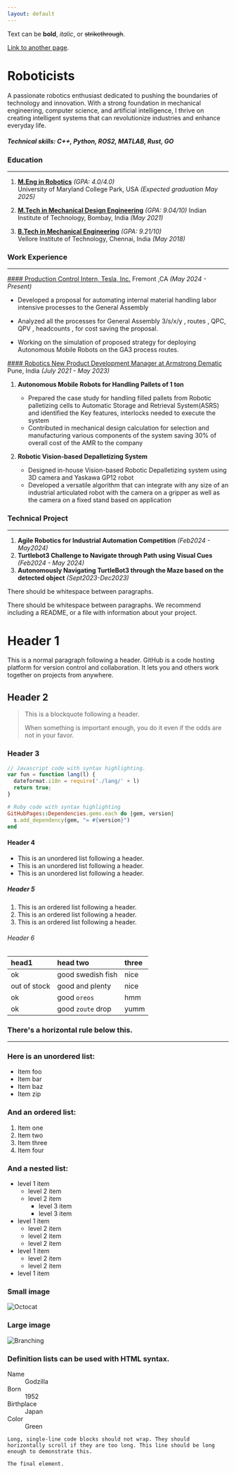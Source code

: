 ```yaml
---
layout: default
---
```


Text can be **bold**, _italic_, or ~~strikethrough~~.

[Link to another page](./another-page.html).

# Roboticists

A passionate robotics enthusiast dedicated to pushing the boundaries of technology and innovation. 
With a strong foundation in mechanical engineering, computer science, and artificial intelligence, I thrive on creating intelligent systems that can revolutionize industries and enhance everyday life.

##### Technical skills: C++, Python, ROS2, MATLAB, Rust, GO 
### Education 
***
1. [**M.Eng in Robotics**](./UMDCP.md) _(GPA: 4.0/4.0)_   
	 University of Maryland College Park, USA _(Expected graduation May 2025)_
	 
2. [**M.Tech in Mechanical Design Engineering**](./IITB.md) _(GPA: 9.04/10)_ 
	 Indian Institute of Technology, Bombay, India _(May 2021)_
	 
3. [**B.Tech in Mechanical Engineering**](./VIT.md) _(GPA: 9.21/10)_  
	Vellore Institute of Technology, Chennai, India _(May 2018)_

### Work Experience
***
[#### Production Control Intern, Tesla, Inc.](./Tesla.md)
Fremont ,CA _(May 2024 - Present)_
- Developed a proposal for automating internal material handling labor intensive processes to the General Assembly

- Analyzed all the processes for General Assembly 3/s/x/y , routes , QPC, QPV , headcounts , for cost saving  the proposal.

- Working on the simulation of proposed strategy for deploying Autonomous Mobile Robots on the GA3 process routes.

[#### Robotics New Product Development Manager at Armstrong Dematic](./AMSTG.md)
Pune, India _(July 2021 - May 2023)_
1. **Autonomous Mobile Robots for Handling Pallets of 1 ton**

	- Prepared the case study for handling filled pallets from Robotic palletizing cells to  	Automatic Storage and Retrieval System(ASRS) and identified the Key features, interlocks needed to execute the system
	- Contributed in mechanical design calculation for selection and manufacturing various components of the system saving 30% of overall cost of the AMR to the company
2. **Robotic Vision-based Depalletizing System**
	- Designed in-house Vision-based Robotic Depalletizing system using 3D camera and Yaskawa GP12 robot
	- Developed a versatile algorithm that can integrate with any size of an industrial articulated robot with the camera on a gripper as well as the camera on a fixed stand based on application

### Technical Project
***
1. **Agile Robotics for Industrial Automation Competition** _(Feb2024 - May2024)_
2. **Turtlebot3 Challenge to Navigate through Path using Visual Cues** _(Feb2024 - May 2024)_
3. **Autonomously Navigating TurtleBot3 through the Maze based on the detected object** _(Sept2023-Dec2023)_

There should be whitespace between paragraphs.

There should be whitespace between paragraphs. We recommend including a README, or a file with information about your project.

# Header 1

This is a normal paragraph following a header. GitHub is a code hosting platform for version control and collaboration. It lets you and others work together on projects from anywhere.

## Header 2

> This is a blockquote following a header.
>
> When something is important enough, you do it even if the odds are not in your favor.

### Header 3

```js
// Javascript code with syntax highlighting.
var fun = function lang(l) {
  dateformat.i18n = require('./lang/' + l)
  return true;
}
```

```ruby
# Ruby code with syntax highlighting
GitHubPages::Dependencies.gems.each do |gem, version|
  s.add_dependency(gem, "= #{version}")
end
```

#### Header 4

*   This is an unordered list following a header.
*   This is an unordered list following a header.
*   This is an unordered list following a header.

##### Header 5

1.  This is an ordered list following a header.
2.  This is an ordered list following a header.
3.  This is an ordered list following a header.

###### Header 6

| head1        | head two          | three |
|:-------------|:------------------|:------|
| ok           | good swedish fish | nice  |
| out of stock | good and plenty   | nice  |
| ok           | good `oreos`      | hmm   |
| ok           | good `zoute` drop | yumm  |

### There's a horizontal rule below this.

* * *

### Here is an unordered list:

*   Item foo
*   Item bar
*   Item baz
*   Item zip

### And an ordered list:

1.  Item one
1.  Item two
1.  Item three
1.  Item four

### And a nested list:

- level 1 item
  - level 2 item
  - level 2 item
    - level 3 item
    - level 3 item
- level 1 item
  - level 2 item
  - level 2 item
  - level 2 item
- level 1 item
  - level 2 item
  - level 2 item
- level 1 item

### Small image

![Octocat](https://github.githubassets.com/images/icons/emoji/octocat.png)

### Large image

![Branching](https://guides.github.com/activities/hello-world/branching.png)


### Definition lists can be used with HTML syntax.

<dl>
<dt>Name</dt>
<dd>Godzilla</dd>
<dt>Born</dt>
<dd>1952</dd>
<dt>Birthplace</dt>
<dd>Japan</dd>
<dt>Color</dt>
<dd>Green</dd>
</dl>

```
Long, single-line code blocks should not wrap. They should horizontally scroll if they are too long. This line should be long enough to demonstrate this.
```

```
The final element.
```
